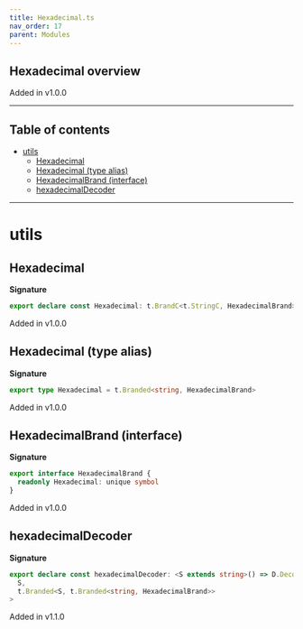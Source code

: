 ```yaml
---
title: Hexadecimal.ts
nav_order: 17
parent: Modules
---
```


## Hexadecimal overview

Added in v1.0.0

---

<h2 class="text-delta">Table of contents</h2>

- [utils](#utils)
  - [Hexadecimal](#hexadecimal)
  - [Hexadecimal (type alias)](#hexadecimal-type-alias)
  - [HexadecimalBrand (interface)](#hexadecimalbrand-interface)
  - [hexadecimalDecoder](#hexadecimaldecoder)

---

# utils

## Hexadecimal

**Signature**

```ts
export declare const Hexadecimal: t.BrandC<t.StringC, HexadecimalBrand>
```

Added in v1.0.0

## Hexadecimal (type alias)

**Signature**

```ts
export type Hexadecimal = t.Branded<string, HexadecimalBrand>
```

Added in v1.0.0

## HexadecimalBrand (interface)

**Signature**

```ts
export interface HexadecimalBrand {
  readonly Hexadecimal: unique symbol
}
```

Added in v1.0.0

## hexadecimalDecoder

**Signature**

```ts
export declare const hexadecimalDecoder: <S extends string>() => D.Decoder<
  S,
  t.Branded<S, t.Branded<string, HexadecimalBrand>>
>
```

Added in v1.1.0
